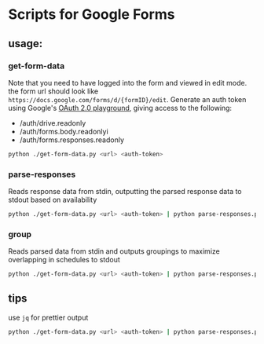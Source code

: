 # Scripts for Google Forms

## usage:

### get-form-data

Note that you need to have logged into the form and viewed in edit mode. the form url should look like `https://docs.google.com/forms/d/{formID}/edit`. Generate an auth token using Google's [OAuth 2.0 playground](https://developers.google.com/oauthplayground), giving access to the following:

- /auth/drive.readonly
- /auth/forms.body.readonlyi
- /auth/forms.responses.readonly


```bash
python ./get-form-data.py <url> <auth-token> 
``` 

### parse-responses

Reads response data from stdin, outputting the parsed response data to stdout based on availability

```bash
python ./get-form-data.py <url> <auth-token> | python parse-responses.py
```

### group

Reads parsed data from stdin and outputs groupings to maximize overlapping in schedules to stdout

```bash
python ./get-form-data.py <url> <auth-token> | python parse-responses.py | python group.py
```



## tips

use `jq` for prettier output

```bash
python ./get-form-data.py <url> <auth-token> | python parse-responses.py | python group.py | jq
```

